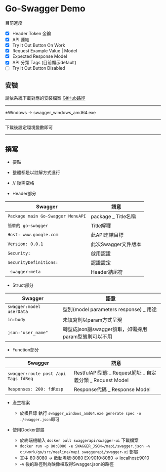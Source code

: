 Go-Swagger Demo
=============

目前進度

- [x] Header Token 金鑰
- [x] API 連結
- [x] Try It Out Button On Work
- [x] Request Example Value | Model
- [x] Expected Response Model
- [x] API 分類 Tags (目前顯示default)
- [ ] Try It Out Button Disabled

安裝
-----

請依系統下載對應的安裝檔案 [GitHub路徑](https://github.com/go-swagger/go-swagger/releases/tag/v0.21.0)
* * *
※Windows → swagger_windows_amd64.exe
* * *
下載後設定環境變數即可
* * *

撰寫
-----
- 要點
 - 整體都是以註解方式進行
 - // 後需空格

- Header部分

  

|Swagger |語意 |
|-------------------------------|-----------------------------|
|`Package main Go-Swagger MenuAPI`|package _ Title名稱 |
|`簡單的 go-swagger` |Title解釋 |
|`Host: www.google.com`|此API連結目標|
|`Version: 0.0.1`|此次Swagger文件版本|
|`Security:`|啟用認證|
|`SecurityDefinitions:`|認證設定|
|` swagger:meta`|Header結尾符|

  

- Struct部分

|Swagger |語意 |
|-------------------------------|-----------------------------|
|`swagger:model userData`|型別(model parameters response) _ 用途|
|`in:body` |未填寫則以param方式呈現|
|`json:"user_name"`|轉型成json讓swagger讀取，如需採用param型態則可以不用|

  

- Function部分

|Swagger |語意 |
|-------------------------------|-----------------------------|
|`swagger:route post /api Tags fdReq`|RestfulAPI型態 _ Request網址 _ 自定義分類 _ Request Model|
|`Responses: 200: fdResp`|Response代碼 _ Response Model|

 - 產生檔案
   - 於根目錄 執行 `swagger_windows_amd64.exe generate spec -o ./swagger.json`即可

 - 使用Docker部屬
   - 於終端機輸入 `docker pull swaggerapi/swagger-ui` 下載檔案
   - `docker run -p 80:8080 -e SWAGGER_JSON=/mapi/swagger.json -v c:/work/go/src/meeline/mapi swaggerapi/swagger-ui` 部屬
   - 其中 80:8080 → 啟動埠號:8080 EX:9010:8080 → localhost:9010
   - -v 後的路徑則為映像檔取得Swagger.json的路徑
    
